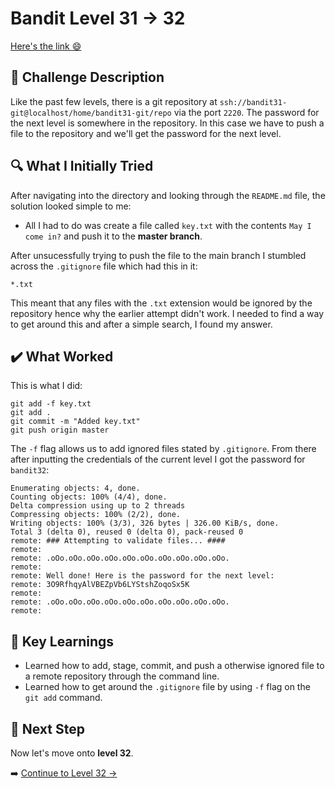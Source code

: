 # Bandit Level 31 → 32
[Here's the link 😄](https://overthewire.org/wargames/bandit/bandit31.html)

## 📝 **Challenge Description**  
Like the past few levels, there is a git repository at `ssh://bandit31-git@localhost/home/bandit31-git/repo` via the port `2220`. The password for the next level is somewhere in the repository. In this case we have to push a file to the repository and we'll get the password for the next level.
## 🔍 **What I Initially Tried**  
After navigating into the directory and looking through the `README.md` file, the solution looked simple to me:
- All I had to do was create a file called `key.txt` with the contents `May I come in?` and push it to the **master branch**.

After unsucessfully trying to push the file to the main branch I stumbled across the `.gitignore` file which had this in it:
```
*.txt
```

This meant that any files with the `.txt` extension would be ignored by the repository hence why the earlier attempt didn't work. I needed to find a way to get around this and after a simple search, I found my answer.
## ✔️ What Worked
This is what I did:
```
git add -f key.txt
git add .
git commit -m "Added key.txt"
git push origin master
```
The `-f` flag allows us to add ignored files stated by `.gitignore`. From there after inputting the credentials of the current level I got the password for `bandit32`:
```
Enumerating objects: 4, done.
Counting objects: 100% (4/4), done.
Delta compression using up to 2 threads
Compressing objects: 100% (2/2), done.
Writing objects: 100% (3/3), 326 bytes | 326.00 KiB/s, done.
Total 3 (delta 0), reused 0 (delta 0), pack-reused 0
remote: ### Attempting to validate files... ####
remote:
remote: .oOo.oOo.oOo.oOo.oOo.oOo.oOo.oOo.oOo.oOo.
remote:
remote: Well done! Here is the password for the next level:
remote: 3O9RfhqyAlVBEZpVb6LYStshZoqoSx5K
remote:
remote: .oOo.oOo.oOo.oOo.oOo.oOo.oOo.oOo.oOo.oOo.
remote:
```



## 🧠 Key Learnings
- Learned how to add, stage, commit, and push a otherwise ignored file to a remote repository through the command line.
- Learned how to get around the `.gitignore` file by using `-f` flag on the `git add` command. 


## 🔐 Next Step
Now let's move onto **level 32**. 

➡️ [Continue to Level 32 →](https://github.com/aminuzz/Bandit-CTF-Journey/blob/main/level%2032.md)
